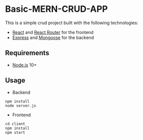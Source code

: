 # Basic-MERN-CRUD-APP

This is a simple crud project built with the following technologies:
- [React](https://facebook.github.io/react/) and [React Router](https://reacttraining.com/react-router/) for the frontend
- [Express](http://expressjs.com/) and [Mongoose](http://mongoosejs.com/) for the backend


## Requirements

- [Node.js](https://nodejs.org/en/) 10+

## Usage

- Backend
```shell
npm install
node server.js
```

- Frontend
```shell
cd client
npm install
npm start
```
